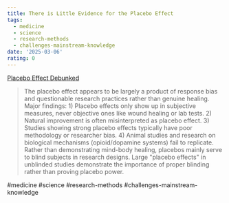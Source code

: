```yaml
---
title: There is Little Evidence for the Placebo Effect
tags:
  - medicine
  - science
  - research-methods
  - challenges-mainstream-knowledge
date: '2025-03-06'
rating: 0
---
```





[Placebo Effect Debunked](https://carcinisation.com/2024/11/13/a-case-against-the-placebo-effect/?ref=thebrowser.com)

> The placebo effect appears to be largely a product of response bias and questionable research practices rather than genuine healing. Major findings: 1) Placebo effects only show up in subjective measures, never objective ones like wound healing or lab tests. 2) Natural improvement is often misinterpreted as placebo effect. 3) Studies showing strong placebo effects typically have poor methodology or researcher bias. 4) Animal studies and research on biological mechanisms (opioid/dopamine systems) fail to replicate. Rather than demonstrating mind-body healing, placebos mainly serve to blind subjects in research designs. Large "placebo effects" in unblinded studies demonstrate the importance of proper blinding rather than proving placebo power. 

#medicine #science #research-methods #challenges-mainstream-knowledge


